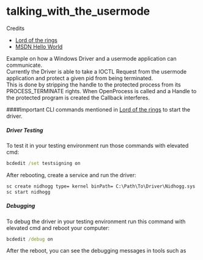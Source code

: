 # talking_with_the_usermode
Credits <br>
- [Lord of the rings](https://idov31.github.io/2022/07/14/lord-of-the-ring0-p1.html)
- [MSDN Hello World](https://learn.microsoft.com/en-us/windows-hardware/drivers/gettingstarted/writing-a-very-small-kmdf--driver)

Example on how a Windows Driver and a usermode application can communicate. <br>
Currently the Driver is able to take a IOCTL Request from the usermode application and protect a given pid from being terminated. <br>
This is done by stripping the handle to the protected process from its PROCESS_TERMINATE rights. When OpenProcess is called and a Handle to the protected program is created the Callback interferes.



####Important CLI commands mentioned in [Lord of the rings](https://idov31.github.io/2022/07/14/lord-of-the-ring0-p1.html) to start the driver.

##### Driver Testing

To test it in your testing environment run those commands with elevated cmd:

```cmd
bcdedit /set testsigning on
```

After rebooting, create a service and run the driver:

```cmd
sc create nidhogg type= kernel binPath= C:\Path\To\Driver\Nidhogg.sys
sc start nidhogg
```

##### Debugging

To debug the driver in your testing environment run this command with elevated cmd and reboot your computer:

```cmd
bcdedit /debug on
```

After the reboot, you can see the debugging messages in tools such as
